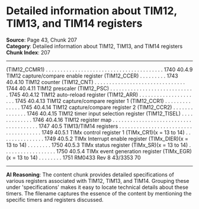 # Detailed information about TIM12, TIM13, and TIM14 registers

**Source**: Page 43, Chunk 207  
**Category**: Detailed information about TIM12, TIM13, and TIM14 registers  
**Chunk Index**: 207

---

(TIM12_CCMR1) . . . . . . . . . . . . . . . . . . . . . . . . . . . . . . . . . . . . . . . . 1740
40.4.9 TIM12 capture/compare enable register (TIM12_CCER) . . . . . . . . . 1743
40.4.10 TIM12 counter (TIM12_CNT) . . . . . . . . . . . . . . . . . . . . . . . . . . . . . . . 1744
40.4.11 TIM12 prescaler (TIM12_PSC) . . . . . . . . . . . . . . . . . . . . . . . . . . . . . 1745
40.4.12 TIM12 auto-reload register (TIM12_ARR) . . . . . . . . . . . . . . . . . . . . . 1745
40.4.13 TIM12 capture/compare register 1 (TIM12_CCR1) . . . . . . . . . . . . . . 1745
40.4.14 TIM12 capture/compare register 2 (TIM12_CCR2) . . . . . . . . . . . . . . 1746
40.4.15 TIM12 timer input selection register (TIM12_TISEL) . . . . . . . . . . . . . 1746
40.4.16 TIM12 register map . . . . . . . . . . . . . . . . . . . . . . . . . . . . . . . . . . . . . . 1747
40.5 TIM13/TIM14 registers . . . . . . . . . . . . . . . . . . . . . . . . . . . . . . . . . . . . . 1749
40.5.1 TIMx control register 1 (TIMx_CR1)(x = 13 to 14) . . . . . . . . . . . . . . . 1749
40.5.2 TIMx Interrupt enable register (TIMx_DIER)(x = 13 to 14) . . . . . . . . 1750
40.5.3 TIMx status register (TIMx_SR)(x = 13 to 14) . . . . . . . . . . . . . . . . . . 1750
40.5.4 TIMx event generation register (TIMx_EGR)(x = 13 to 14) . . . . . . . . 1751
RM0433 Rev 8 43/3353
70

---

**AI Reasoning**: The content chunk provides detailed specifications of various registers associated with TIM12, TIM13, and TIM14. Grouping these under 'specifications' makes it easy to locate technical details about these timers. The filename captures the essence of the content by mentioning the specific timers and registers discussed.
